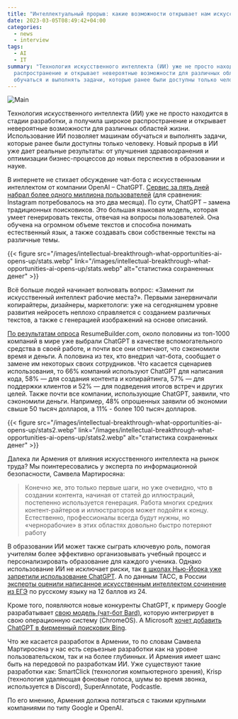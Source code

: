 ```yaml
---
title: "Интеллектуальный прорыв: какие возможности открывает нам искусственный интеллект?"
date: 2023-03-05T08:49:42+04:00
categories:
  - news
  - interview
tags:
  - AI
  - IT
summary: "Технология искусственного интеллекта (ИИ) уже не просто находится в стадии разработки, а получила широкое
  распространение и открывает невероятные возможности для различных областей жизни. Использование ИИ позволяет машинам
  обучаться и выполнять задачи, которые ранее были доступны только человеку."
---
```


![Main](/images/intellectual-breakthrough-what-opportunities-ai-opens-up/main.webp)

Технология искусственного интеллекта (ИИ) уже не просто находится в стадии разработки, а получила широкое
распространение и открывает невероятные возможности для различных областей жизни. Использование ИИ позволяет машинам
обучаться и выполнять задачи, которые ранее были доступны только человеку. Новый прорыв в ИИ уже дает реальные
результаты: от улучшения здравоохранения и оптимизации бизнес-процессов до новых перспектив в образовании и науке.

В интернете не стихает обсуждение чат-бота с искусственным интеллектом от компании OpenAI –
ChatGPT․ [Сервис за пять дней
набрал более одного миллиона пользователей](https://www.statista.com/chart/29174/time-to-one-million-users/) (для
сравнения: Instagram потребовалось на это два месяца). По сути,
ChatGPT – замена традиционных поисковиков. Это большая языковая модель, которая умеет генерировать тексты, отвечая на
вопросы пользователей. Она обучена на огромном объеме текстов и способна понимать естественный язык, а также создавать
свои собственные тексты на различные темы.

{{< figure
src="/images/intellectual-breakthrough-what-opportunities-ai-opens-up/stats.webp"
link="/images/intellectual-breakthrough-what-opportunities-ai-opens-up/stats.webp"
alt="статистика сохраненных денег" >}}

Всё больше людей начинает волновать вопрос: «Заменит ли искусственный интеллект рабочие места?». Первыми занервничали
копирайтеры, дизайнеры, маркетологи: уже на сегодняшнем уровне развития нейросеть неплохо справляется с созданием
различных текстов, а также с генерацией изображений на основе описаний.

[По результатам опроса](https://www.resumebuilder.com/1-in-4-companies-have-already-replaced-workers-with-chatgpt/)
ResumeBuilder.com, около половины из топ-1000 компаний в мире уже выбрали ChatGPT в качестве
вспомогательного средства в своей работе, и почти все они отмечают, что сэкономили время и деньги. А половина из тех,
кто внедрил чат-бота, сообщает о замене им некоторых своих сотрудников. Что касается сценариев использования, то 66%
компаний используют ChatGPT для написания кода, 58% — для создания контента и копирайтинга, 57% — для поддержки клиентов
и 52% — для подведения итогов встреч и других целей. Также почти все компании, использующие ChatGPT, заявили, что
сэкономили деньги. Например, 48% опрошенных заявили об экономии свыше 50 тысяч долларов, а 11% - более 100 тысяч
долларов.

{{< figure
src="/images/intellectual-breakthrough-what-opportunities-ai-opens-up/stats2.webp"
link="/images/intellectual-breakthrough-what-opportunities-ai-opens-up/stats2.webp"
alt="статистика сохраненных денег" >}}

Далека ли Армения от влияния искусственного интеллекта на рынок труда? Мы поинтересовались у эксперта по информационной
безопасности, Самвела Мартиросяна:
> Конечно же, это
> только первые шаги, но уже очевидно, что в создании контента, начиная от статей до иллюстраций, постепенно
> используется
> генерация. Работа многих средних контент-райтеров и иллюстраторов может подойти к концу. Естественно, профессионалы
> всегда будут нужны, но «чернорабочие» в этих областях довольно быстро потеряют работу

В образовании ИИ может также сыграть ключевую роль, помогая учителям более эффективно организовывать учебный процесс и
персонализировать образование для каждого ученика. Однако использование ИИ не исключает риски, так [в школах Нью-Йорка
уже запретили использование 
ChatGPT](https://www.vice.com/en/article/y3p9jx/nyc-bans-students-and-teachers-from-using-chatgpt).
А по данным ТАСС, в России [эксперты оценили написанное
искусственным интеллектом сочинение из ЕГЭ](https://tass.ru/obschestvo/17099809) по русскому языку на 12 баллов из 24.

Кроме того, появляются новые конкуренты ChatGPT, к примеру Google
разрабатывает [свою модель (чат-бот Bard)](https://9to5google.com/2023/02/13/google-bard-ai-chat-chromeos/), которую
интегрирует в свою операционную систему (ChromeOS). А Microsoft
[хочет добавить ChatGPT в 
фирменный поисковик Bing](https://www.theverge.com/2023/1/4/23538552/microsoft-bing-chatgpt-search-google-competition).

Что же касается разработок в Армении, то по словам Самвела Мартиросяна у нас есть серьезные разработки как на уровне
пользовательском, так и на более глубинных. И Армения имеет шанс быть на передовой по разработкам ИИ. Уже
существуют такие разработки как: SmartClick
(технология компьютерного зрения), Krisp (технология удаляющая фоновые голоса, шумы во время звонка, используется в
Discord), SuperAnnotate, Podcastle.

По его мнению, Армения должна потягаться с такими крупными компаниями по типу Google и OpenAI.